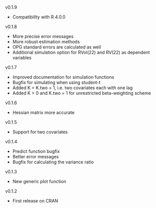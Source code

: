 v0.1.9
- Compatibility with R 4.0.0

v0.1.8
- More precise error messages
- More robust estimation methods
- OPG standard errors are calculated as well
- Additional simulation option for RVol(22) and RV(22) as dependent variables 

v0.1.7
- Improved documentation for simulation functions
- Bugfix for simulating when using student-t
- Added K = K.two = 1, i.e. two covariates each with one lag
- Added K > 0 and K.two = 1 for unrestricted beta-weighting scheme

v0.1.6
- Hessian matrix more accurate

v0.1.5
- Support for two covariates

v0.1.4
- Predict function bugfix
- Better error messages
- Bugfix for calculating the variance ratio

v0.1.3
- New generic plot function

v0.1.2
- First release on CRAN
